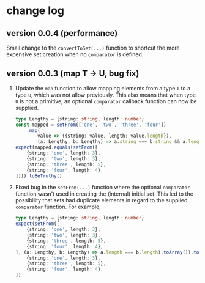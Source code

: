 # change log

## version 0.0.4 (performance)
Small change to the `convertToSet(...)` function to shortcut the more expensive set creation when no `comparator` is defined.

## version 0.0.3 (map T -> U, bug fix)
1. Update the `map` function to allow mapping elements from a type `T` to a type `U`, which was not allow previously. This also means that when type `U` is not a primitive, an optional `comparator` callback function can now be supplied.

    ```ts
    type Lengthy = {string: string, length: number}
    const mapped = setFrom(['one', 'two', 'three', 'four'])
        .map(
            value => ({string: value, length: value.length}),
            (a: Lengthy, b: Lengthy) => a.string === b.string && a.length === b.length)
    expect(mapped.equals(setFrom([
        {string: 'one', length: 3},
        {string: 'two', length: 3},
        {string: 'three', length: 5},
        {string: 'four', length: 4},
    ]))).toBeTruthy()
    ```

2. Fixed bug in the `setFrom(...)` function where the optional `comparator` function wasn't used in creating the (internal) initial set. This led to the possibility that sets had duplicate elements in regard to the supplied `comparator` function. For example,

    ```ts
    type Lengthy = {string: string, length: number}
    expect(setFrom([
        {string: 'one', length: 3},
        {string: 'two', length: 3},
        {string: 'three', length: 5},
        {string: 'four', length: 4},
    ], (a: Lengthy, b: Lengthy) => a.length === b.length).toArray()).toEqual([
        {string: 'one', length: 3},
        {string: 'three', length: 5},
        {string: 'four', length: 4},
    ])
    ```
